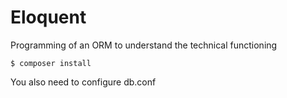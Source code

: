 # Eloquent
Programming of an ORM to understand the technical functioning

`$ composer install`

You also need to configure db.conf
